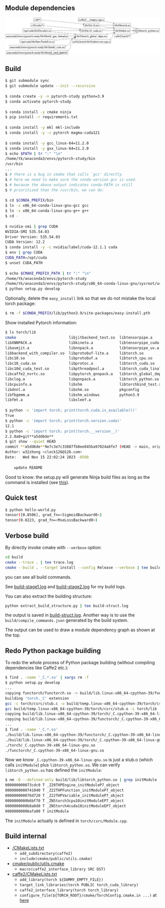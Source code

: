 ## Module dependencies
![](./dep.png)

## Build
```sh
$ git submodule sync
$ git submodule update --init --recursive
 
$ conda create -y -n pytorch-study python=3.9
$ conda activate pytorch-study
 
$ conda install -y cmake ninja
$ pip install -r requirements.txt

$ conda install -y mkl mkl-include
$ conda install -y -c pytorch magma-cuda121

$ conda install -y gcc_linux-64=11.2.0
$ conda install -y gxx_linux-64=11.2.0
$ echo $PATH | tr ":" "\n"
/home/tk/anaconda3/envs/pytorch-study/bin
/usr/bin
...
$ # there is a bug in cmake that calls `gcc' directly.
$ # here we need to make sure the conda-version gcc is used.
$ # because the above output indicates conda-PATH is still
$ # prioritized than the /usr/bin, we can do:

$ cd $CONDA_PREFIX/bin
$ ln -s x86_64-conda-linux-gnu-gcc gcc
$ ln -s x86_64-conda-linux-gnu-g++ g++
$ cd -

$ nvidia-smi | grep CUDA
NVIDIA-SMI 535.54.03
Driver Version: 535.54.03
CUDA Version: 12.2
$ conda install -y -c nvidia/label/cuda-12.1.1 cuda
$ env | grep CUDA
CUDA_PATH=/opt/cuda
$ unset CUDA_PATH

$ echo $CMAKE_PREFIX_PATH | tr ":" "\n"
/home/tk/anaconda3/envs/pytorch-study
/home/tk/anaconda3/envs/pytorch-study/x86_64-conda-linux-gnu/sysroot/usr
$ python setup.py develop
```

Optionally, delete the `easy_install` link so that we do not mistake the local torch package:
```sh
$ rm -f $CONDA_PREFIX/lib/python3.9/site-packages/easy-install.pth
```

Show installed Pytorch information:
```sh
$ ls torch/lib
cmake                        libjitbackend_test.so  libtensorpipe.a
libXNNPACK.a                 libkineto.a            libtensorpipe_cuda.a
libasmjit.a                  libnnpack.a            libtensorpipe_uv.a
libbackend_with_compiler.so  libprotobuf-lite.a     libtorch.so
libc10.so                    libprotobuf.a          libtorch_cpu.so
libc10_cuda.so               libprotoc.a            libtorch_cuda.so
libc10d_cuda_test.so         libpthreadpool.a       libtorch_cuda_linalg.so
libcaffe2_nvrtc.so           libpytorch_qnnpack.a   libtorch_global_deps.so
libclog.a                    libqnnpack.a           libtorch_python.so
libcpuinfo.a                 libshm                 libtorchbind_test.so
libdnnl.a                    libshm.so              pkgconfig
libfbgemm.a                  libshm_windows         python3.9
libfmt.a                     libsleef.a

$ python -c 'import torch; print(torch.cuda.is_available())'
True
$ python -c 'import torch; print(torch.version.cuda)'
12.1
$ python -c 'import torch; print(torch.__version__)'
2.2.0a0+git**a5dd6de**
$ git show --quiet HEAD
commit **a5dd6de**9e7c3e7c33887fb8ee845ba97024a0fe7 (HEAD -> main, origin/main, origin/HEAD)
Author: w32zhong <clock126@126.com>
Date:   Wed Nov 15 22:02:24 2023 -0500

    update README
```

Good to know: the setup.py will generate Ninja build files as long as the command is installed
(see [this](https://github.com/w32zhong/pytorch-that-I-successfully-built/blob/fec8db5927af25b99da9ddc6a2343f0893ef7bcb/tools/setup_helpers/cmake.py#L31)).

## Quick test
```sh
$ python hello-world.py
tensor([0.8506], grad_fn=<SigmoidBackward0>)
tensor(0.0223, grad_fn=<MseLossBackward0>)
```

## Verbose build
By directly invoke cmake with `--verbose` option:
```sh
cd build
cmake --trace . | tee trace.log
cmake --build . --target install --config Release --verbose | tee build.log
```
you can see all build commands.

See [build-stage1.log](./build-stage1.log) and [build-stage2.log](./build-stage2.log) for my build logs.

You can also extract the building structure:
```sh
python extract_build_structure.py | tee build-struct.log
```
the output is saved in [build-struct.log](./build-struct.log).
Another way is to use the `build/compile_commands.json` generated by the build system.

The output can be used to draw a module dependency graph as shown at the top.

## Redo Python package building
To redo the whole process of Python package building (without compiling dependencies like Caffe2 etc.):
```sh
$ find . -name '_C.*.so' | xargs rm -f
$ python setup.py develop
...
copying functorch/functorch.so -> build/lib.linux-x86_64-cpython-39/functorch/_C.cpython-39-x86_64-linux-gnu.so
building 'torch._C' extension
gcc -c torch/csrc/stub.c -o build/temp.linux-x86_64-cpython-39/torch/csrc/stub.o
gcc build/temp.linux-x86_64-cpython-39/torch/csrc/stub.o -L torch/lib -ltorch_python.so -o build/lib.linux-x86_64-cpython-39/torch/_C.cpython-39-x86_64-linux-gnu.so
copying build/lib.linux-x86_64-cpython-39/torch/_C.cpython-39-x86_64-linux-gnu.so -> torch
copying build/lib.linux-x86_64-cpython-39/functorch/_C.cpython-39-x86_64-linux-gnu.so -> functorch
...
$ find . -name '_C.*.so'
./build/lib.linux-x86_64-cpython-39/functorch/_C.cpython-39-x86_64-linux-gnu.so 
./build/lib.linux-x86_64-cpython-39/torch/_C.cpython-39-x86_64-linux-gnu.so
./torch/_C.cpython-39-x86_64-linux-gnu.so
./functorch/_C.cpython-39-x86_64-linux-gnu.so
```

Now we know `_C.cpython-39-x86_64-linux-gnu.so` is just a stub.o (which calls `initModule`) plus `libtorch_python.so`.
We can verify `libtorch_python.so` has defined the `initModule`:
```sh
$ nm -D --defined-only build/lib/libtorch_python.so | grep initModule
000000000073cdc0 T _Z20THPEngine_initModuleP7_object
0000000000741040 T _Z22THPFunction_initModuleP7_object
000000000076d720 T _Z22THPVariable_initModuleP7_object
0000000000b6bf70 T _ZN5torch3cpu10initModuleEP7_object
0000000000b8a0d0 T _ZN5torch4cuda10initModuleEP7_object
00000000006afa80 T initModule
```

The `initModule` actually is defined in `torch/csrc/Module.cpp`.

## Build internal
* [/CMakeLists.txt](https://github.com/w32zhong/pytorch-that-I-successfully-built/blob/70c404d0a090463e3fac01346dacef18550c40e1/CMakeLists.txt)
  * `add_subdirectory(caffe2)`
  * `include(cmake/public/utils.cmake)`
* [cmake/public/utils.cmake](https://github.com/pytorch/pytorch/blob/c47d2b80355db2120a591f21df494bdacff5ef30/cmake/public/utils.cmake#L221)
  * `macro(caffe2_interface_library SRC DST)`
* [caffe2/CMakeLists.txt](https://github.com/w32zhong/pytorch-that-I-successfully-built/blob/70c404d0a090463e3fac01346dacef18550c40e1/caffe2/CMakeLists.txt)
  * `add_library(torch ${DUMMY_EMPTY_FILE})`
  * `target_link_libraries(torch PUBLIC torch_cuda_library)`
  * `caffe2_interface_library(torch torch_library)`
  * `configure_file(${TORCH_ROOT}/cmake/TorchConfig.cmake.in ...)` at [here](https://github.com/pytorch/pytorch/blob/2abfb8ec7d7a3970097c12caabe1ccb7a05bb5d5/caffe2/CMakeLists.txt#L1254-L1257)
